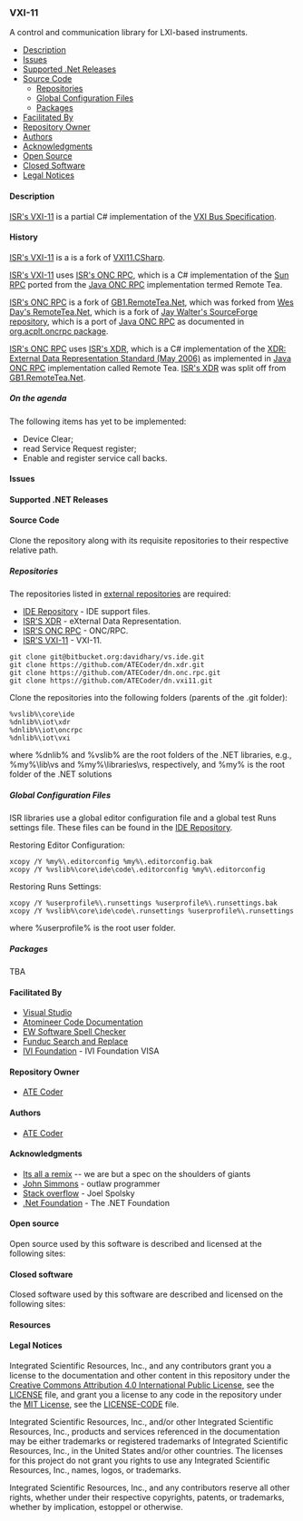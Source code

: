 ### VXI-11

A control and communication library for LXI-based instruments. 

- [Description](#Description)
- [Issues](#Issues)
- [Supported .Net Releases](#Supported-.Net-Releases)
- [Source Code](#Source-Code)
  - [Repositories](#Repositories)
  - [Global Configuration Files](#Global-Configuration-Files)
  - [Packages](#Packages)
- [Facilitated By](#FacilitatedBy)
- [Repository Owner](#Repository-Owner)
- [Authors](#Authors)
- [Acknowledgments](#Acknowledgments)
- [Open Source](#Open-Source)
- [Closed Software](#Closed-software)
- [Legal Notices](#Legal-Notices)

#### Description

[ISR's VXI-11] is a partial C# implementation of the [VXI Bus Specification].

#### History

[ISR's VXI-11] is a is a fork of [VXI11.CSharp].

[ISR's VXI-11] uses [ISR's ONC RPC], which is a C# implementation of the [Sun RPC] ported from the [Java ONC RPC] implementation termed Remote Tea.

[ISR's ONC RPC] is a fork of [GB1.RemoteTea.Net], which was forked from [Wes Day's RemoteTea.Net], which is a fork of [Jay Walter's SourceForge repository], which is a port of [Java ONC RPC] as documented in [org.acplt.oncrpc package].

[ISR's ONC RPC] uses [ISR's XDR], which is a C# implementation of the [XDR: External Data Representation Standard (May 2006)] as implemented in [Java ONC RPC] implementation called Remote Tea. [ISR's XDR] was split off from [GB1.RemoteTea.Net].


##### On the agenda
The following items has yet to be implemented:
* Device Clear;
* read Service Request register;
* Enable and register service call backs.

#### Issues

#### Supported .NET Releases

#### Source Code
Clone the repository along with its requisite repositories to their respective relative path.

##### Repositories
The repositories listed in [external repositories] are required:
* [IDE Repository] - IDE support files.
* [ISR'S XDR] - eXternal Data Representation.
* [ISR'S ONC RPC] - ONC/RPC.
* [ISR'S VXI-11] - VXI-11.

```
git clone git@bitbucket.org:davidhary/vs.ide.git
git clone https://github.com/ATECoder/dn.xdr.git
git clone https://github.com/ATECoder/dn.onc.rpc.git
git clone https://github.com/ATECoder/dn.vxi11.git
```

Clone the repositories into the following folders (parents of the .git folder):
```
%vslib%\core\ide
%dnlib%\iot\xdr
%dnlib%\iot\oncrpc
%dnlib%\iot\vxi
```
where %dnlib% and %vslib% are  the root folders of the .NET libraries, e.g., %my%\lib\vs 
and %my%\libraries\vs, respectively, and %my% is the root folder of the .NET solutions

##### Global Configuration Files
ISR libraries use a global editor configuration file and a global test Runs settings file. 
These files can be found in the [IDE Repository].

Restoring Editor Configuration:
```
xcopy /Y %my%\.editorconfig %my%\.editorconfig.bak
xcopy /Y %vslib%\core\ide\code\.editorconfig %my%\.editorconfig
```

Restoring Runs Settings:
```
xcopy /Y %userprofile%\.runsettings %userprofile%\.runsettings.bak
xcopy /Y %vslib%\core\ide\code\.runsettings %userprofile%\.runsettings
```
where %userprofile% is the root user folder.

##### Packages
TBA

<a name="FacilitatedBy"></a>
#### Facilitated By
* [Visual Studio]
* [Atomineer Code Documentation]
* [EW Software Spell Checker]
* [Funduc Search and Replace]
* [IVI Foundation] - IVI Foundation VISA

#### Repository Owner
* [ATE Coder]

<a name="Authors"></a>
#### Authors
* [ATE Coder]  

#### Acknowledgments
* [Its all a remix] -- we are but a spec on the shoulders of giants  
* [John Simmons] - outlaw programmer  
* [Stack overflow] - Joel Spolsky  
* [.Net Foundation] - The .NET Foundation

<a name="Open-Source"></a>
#### Open source
Open source used by this software is described and licensed at the following sites:  

<a name="Closed-software"></a>
#### Closed software
Closed software used by this software are described and licensed on the following sites:  

<a name="Resources"></a>
#### Resources 

<a name="Legal-Notices"></a>
#### Legal Notices

Integrated Scientific Resources, Inc., and any contributors grant you a license to the documentation and other content
in this repository under the [Creative Commons Attribution 4.0 International Public License](https://creativecommons.org/licenses/by/4.0/legalcode), see the [LICENSE](LICENSE) file, and grant you a license to any code in the repository under the [MIT License](https://opensource.org/licenses/MIT), see the [LICENSE-CODE](LICENSE-CODE) file.

Integrated Scientific Resources, Inc., and/or other Integrated Scientific Resources, Inc., products and services referenced in the documentation may be either trademarks or registered trademarks of Integrated Scientific Resources, Inc., in the United States and/or other countries. The licenses for this project do not grant you rights to use any Integrated Scientific Resources, Inc., names, logos, or trademarks.

Integrated Scientific Resources, Inc., and any contributors reserve all other rights, whether under their respective copyrights, patents, or trademarks, whether by implication, estoppel or otherwise.

[IVI Foundation]: https://www.ivifoundation.org

[Microsoft .NET Framework]: https://dotnet.microsoft.com/download

[external repositories]: ExternalReposCommits.csv

[IDE Repository]: https://www.bitbucket.org/davidhary/vs.ide
[ISR's ONC RPC]: https://github.com/ATECoder/dn.onc.rpc
[ISR's XDR]: https://github.com/ATECoder/dn.xdr
[ISR's VXI-11]: https://github.com/ATECoder/dn.vxi11

[ATE Coder]: https://www.IntegratedScientificResources.com

[Its all a remix]: https://www.everythingisaremix.info

[John Simmons]: https://www.codeproject.com/script/Membership/View.aspx?mid=7741

[Stack overflow]: https://www.stackoveflow.com

[Visual Studio]: https://www.visualstudio.com/

[Atomineer Code Documentation]: https://www.atomineerutils.com/

[EW Software Spell Checker]: https://github.com/EWSoftware/VSSpellChecker/wiki/

[Funduc Search and Replace]: http://www.funduc.com/search_replace.htm

[.Net Foundation]: https://source.dot.net

[LXI]: https://www.lxistandard.org/About/AboutLXI.aspx

[Python VXI-11]: https://github.com/alexforencich/python-vxi11.git 

[VXI Bus Specification]: https://vxibus.org/specifications.html
[Sun RPC]: https://en.wikipedia.org/wiki/Sun_RPC
[XDR: External Data Representation Standard (May 2006)]: http://tools.ietf.org/html/rfc4506

[VXI11.CSharp]: https://github.com/Xanliang/VXI11.CSharp 
[Jay Walter's SourceForge repository]: https://sourceforge.net/p/remoteteanet
[Wes Day's RemoteTea.Net]: https://github.com/wespday/RemoteTea.Net
[GB1.RemoteTea.Net]: https://github.com/galenbancroft/RemoteTea.Net
[org.acplt.oncrpc package]: https://people.eecs.berkeley.edu/~jonah/javadoc/org/acplt/oncrpc/package-summary.html
[Java ONC RPC]: https://github.com/remotetea/remotetea/tree/master/src/tests/org/acplt/oncrpc

[Jay Walter's SourceForge repository]: https://sourceforge.net/p/remoteteanet
[Wes Day's RemoteTea.Net]: https://github.com/wespday/RemoteTea.Net
[GB1.RemoteTea.Net]: https://github.com/galenbancroft/RemoteTea.Net
[org.acplt.oncrpc package]: https://people.eecs.berkeley.edu/~jonah/javadoc/org/acplt/oncrpc/package-summary.html
[Java ONC RPC]: https://github.com/remotetea/remotetea/tree/master/src/tests/org/acplt/oncrpc
[VXI11.CSharp]: https://github.com/Xanliang/VXI11.CSharp 
[VXI Bus Specification]: https://vxibus.org/specifications.html

